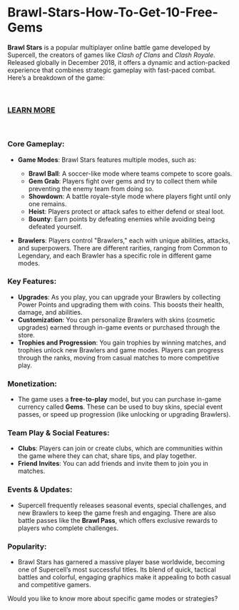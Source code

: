 # Brawl-Stars-How-To-Get-10-Free-Gems
<p><strong>Brawl Stars</strong> is a popular multiplayer online battle game developed by Supercell, the creators of games like <em>Clash of Clans</em> and <em>Clash Royale</em>. Released globally in December 2018, it offers a dynamic and action-packed experience that combines strategic gameplay with fast-paced combat. Here&rsquo;s a breakdown of the game:</p>
<p>&nbsp;</p>
<h3><a href="https://graph.org/5-Best-Methods-for-Earning-Free-Gems-in-Brawl-Stars-02-07">LEARN MORE</a></h3>
<p>&nbsp;</p>
<h3><strong>Core Gameplay:</strong></h3>
<ul>
<li>
<p><strong>Game Modes</strong>: Brawl Stars features multiple modes, such as:</p>
<ul>
<li><strong>Brawl Ball</strong>: A soccer-like mode where teams compete to score goals.</li>
<li><strong>Gem Grab</strong>: Players fight over gems and try to collect them while preventing the enemy team from doing so.</li>
<li><strong>Showdown</strong>: A battle royale-style mode where players fight until only one remains.</li>
<li><strong>Heist</strong>: Players protect or attack safes to either defend or steal loot.</li>
<li><strong>Bounty</strong>: Earn points by defeating enemies while avoiding being defeated yourself.</li>
</ul>
</li>
<li>
<p><strong>Brawlers</strong>: Players control "Brawlers," each with unique abilities, attacks, and superpowers. There are different rarities, ranging from Common to Legendary, and each Brawler has a specific role in different game modes.</p>
</li>
</ul>
<h3><strong>Key Features:</strong></h3>
<ul>
<li><strong>Upgrades</strong>: As you play, you can upgrade your Brawlers by collecting Power Points and upgrading them with coins. This boosts their health, damage, and abilities.</li>
<li><strong>Customization</strong>: You can personalize Brawlers with skins (cosmetic upgrades) earned through in-game events or purchased through the store.</li>
<li><strong>Trophies and Progression</strong>: You gain trophies by winning matches, and trophies unlock new Brawlers and game modes. Players can progress through the ranks, moving from casual matches to more competitive play.</li>
</ul>
<h3><strong>Monetization</strong>:</h3>
<ul>
<li>The game uses a <strong>free-to-play</strong> model, but you can purchase in-game currency called <strong>Gems</strong>. These can be used to buy skins, special event passes, or speed up progression (like unlocking or upgrading Brawlers).</li>
</ul>
<h3><strong>Team Play &amp; Social Features</strong>:</h3>
<ul>
<li><strong>Clubs</strong>: Players can join or create clubs, which are communities within the game where they can chat, share tips, and play together.</li>
<li><strong>Friend Invites</strong>: You can add friends and invite them to join you in matches.</li>
</ul>
<h3><strong>Events &amp; Updates</strong>:</h3>
<ul>
<li>Supercell frequently releases seasonal events, special challenges, and new Brawlers to keep the game fresh and engaging. There are also battle passes like the <strong>Brawl Pass</strong>, which offers exclusive rewards to players who complete challenges.</li>
</ul>
<h3><strong>Popularity</strong>:</h3>
<ul>
<li>Brawl Stars has garnered a massive player base worldwide, becoming one of Supercell&rsquo;s most successful titles. Its blend of quick, tactical battles and colorful, engaging graphics make it appealing to both casual and competitive gamers.</li>
</ul>
<p>Would you like to know more about specific game modes or strategies?</p>
